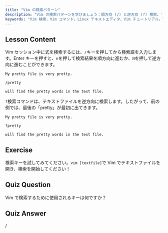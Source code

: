 ```yaml
---
title: "Vim の検索パターン"
description: "Vim の検索パターンを学びましょう：順方向 (/) と逆方向 (?) 検索。'n' と 'N' で結果をナビゲートします。今日から Vim スキルを向上させましょう！"
keywords: "Vim 検索，Vim コマンド，Linux テキストエディタ，Vim チュートリアル，Vim ガイド，初心者 Vim"
---
```


## Lesson Content

Vim セッション中に式を検索するには、`/`キーを押してから検索語を入力します。Enter キーを押すと、`n`を押して検索結果を順方向に進むか、`N`を押して逆方向に進むことができます。

```plaintext
My pretty file is very pretty.

/pretty

will find the pretty words in the text file.
```

`?`検索コマンドは、テキストファイルを逆方向に検索します。したがって、前の例では、最後の「pretty」が最初に出てきます。

```plaintext
My pretty file is very pretty.

?pretty

will find the pretty words in the text file.
```

## Exercise

検索キーを試してみてください。`vim [textfile]`で Vim でテキストファイルを開き、検索を開始してください！

## Quiz Question

Vim で検索するために使用されるキーは何ですか？

## Quiz Answer

/
